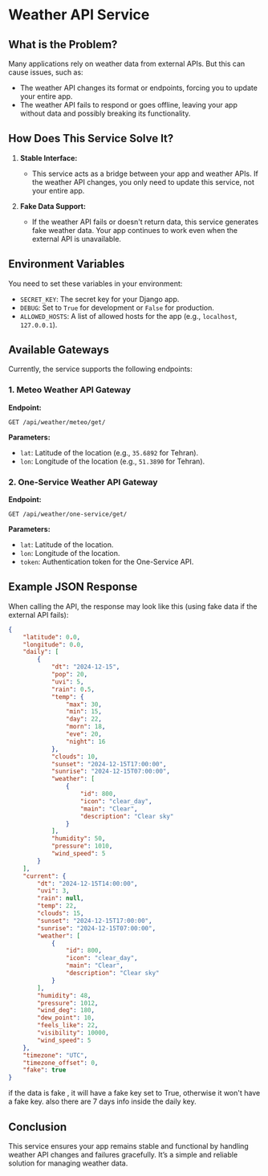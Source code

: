 # Weather API Service

## What is the Problem?
Many applications rely on weather data from external APIs. But this can cause issues, such as:
- The weather API changes its format or endpoints, forcing you to update your entire app.
- The weather API fails to respond or goes offline, leaving your app without data and possibly breaking its functionality.

## How Does This Service Solve It?
1. **Stable Interface:**
   - This service acts as a bridge between your app and weather APIs. If the weather API changes, you only need to update this service, not your entire app.
   
2. **Fake Data Support:**
   - If the weather API fails or doesn't return data, this service generates fake weather data. Your app continues to work even when the external API is unavailable.

## Environment Variables
You need to set these variables in your environment:
- `SECRET_KEY`: The secret key for your Django app.
- `DEBUG`: Set to `True` for development or `False` for production.
- `ALLOWED_HOSTS`: A list of allowed hosts for the app (e.g., `localhost`, `127.0.0.1`).

## Available Gateways
Currently, the service supports the following endpoints:

### 1. Meteo Weather API Gateway
**Endpoint:**
```
GET /api/weather/meteo/get/
```
**Parameters:**
- `lat`: Latitude of the location (e.g., `35.6892` for Tehran).
- `lon`: Longitude of the location (e.g., `51.3890` for Tehran).

### 2. One-Service Weather API Gateway
**Endpoint:**
```
GET /api/weather/one-service/get/
```
**Parameters:**
- `lat`: Latitude of the location.
- `lon`: Longitude of the location.
- `token`: Authentication token for the One-Service API.

## Example JSON Response
When calling the API, the response may look like this (using fake data if the external API fails):

```json
{
    "latitude": 0.0,
    "longitude": 0.0,
    "daily": [
        {
            "dt": "2024-12-15",
            "pop": 20,
            "uvi": 5,
            "rain": 0.5,
            "temp": {
                "max": 30,
                "min": 15,
                "day": 22,
                "morn": 18,
                "eve": 20,
                "night": 16
            },
            "clouds": 10,
            "sunset": "2024-12-15T17:00:00",
            "sunrise": "2024-12-15T07:00:00",
            "weather": [
                {
                    "id": 800,
                    "icon": "clear_day",
                    "main": "Clear",
                    "description": "Clear sky"
                }
            ],
            "humidity": 50,
            "pressure": 1010,
            "wind_speed": 5
        }
    ],
    "current": {
        "dt": "2024-12-15T14:00:00",
        "uvi": 3,
        "rain": null,
        "temp": 22,
        "clouds": 15,
        "sunset": "2024-12-15T17:00:00",
        "sunrise": "2024-12-15T07:00:00",
        "weather": [
            {
                "id": 800,
                "icon": "clear_day",
                "main": "Clear",
                "description": "Clear sky"
            }
        ],
        "humidity": 48,
        "pressure": 1012,
        "wind_deg": 180,
        "dew_point": 10,
        "feels_like": 22,
        "visibility": 10000,
        "wind_speed": 5
    },
    "timezone": "UTC",
    "timezone_offset": 0,
    "fake": true
}
```

if the data is fake , it will have a fake key set to True, otherwise it won't have a fake key.
also there are 7 days info inside the daily key.

## Conclusion
This service ensures your app remains stable and functional by handling weather API changes and failures gracefully. It’s a simple and reliable solution for managing weather data.

